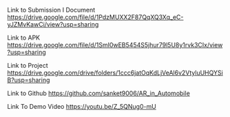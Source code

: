 Link to Submission I Document
https://drive.google.com/file/d/1PdzMUXX2F87QqXQ3Xq_eC-yJZMvKawCi/view?usp=sharing

Link to APK
https://drive.google.com/file/d/1SmI0wEB5454S5jhur79l5U8y1rvk3CIx/view?usp=sharing

Link to Project
https://drive.google.com/drive/folders/1ccc6jatOqKdLjVeAl6v2VtyluUHQYSiB?usp=sharing

Link to Github
https://github.com/sanket9006/AR_in_Automobile

Link To Demo Video​
https://youtu.be/Z_5QNug0-mU
